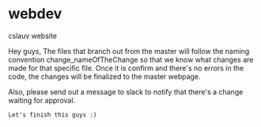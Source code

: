 # webdev
cslauv website

 <p> Hey guys,
    The files that branch out from the master will follow the naming convention change_nameOfTheChange so that we know what changes are made for that specific file. Once it is confirm and there's no errors in the code, the changes will be finalized to the master webpage.
  
   Also, please send out a message to slack to notify that there's a change waiting for approval.
  
    Let's finish this guys :)
</p>
